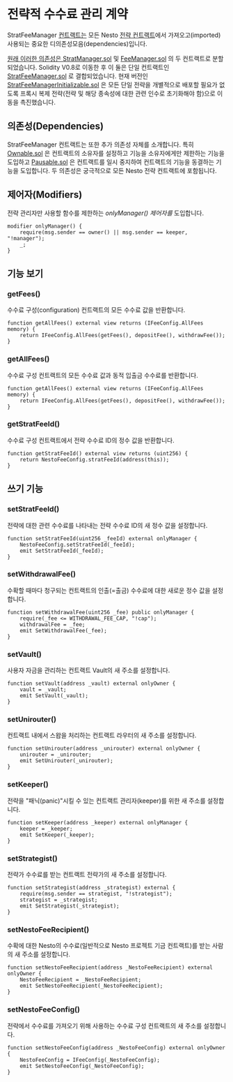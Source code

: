 # 전략적 수수료 관리 계약

StratFeeManager [컨트랙트는](https://github.com/beefyfinance/beefy-contracts/blob/master/contracts/BIFI/strategies/Common/StratFeeManagerInitializable.sol) 모든 Nesto [전략 컨트랙트](https://docs.beefy.finance/developer-documentation/strategy-contract)에서 가져오고(imported) 사용되는 중요한 디의존성모음(dependencies)입니다.

[원래 이러한 의존성은 StratManager.sol](https://github.com/beefyfinance/beefy-contracts/blob/master/contracts/BIFI/strategies/Common/StratManager.sol) 및 [FeeManager.sol](https://github.com/beefyfinance/beefy-contracts/blob/master/contracts/BIFI/strategies/Common/FeeManager.sol) 의 두 컨트랙트로 분할되었습니다. Solidity V0.8로 이동한 후 이 둘은 단일 컨트랙트인 [StratFeeManager.sol](https://github.com/beefyfinance/beefy-contracts/blob/master/contracts/BIFI/strategies/Common/StratFeeManager.sol) 로 결합되었습니다. 현재 버전인 [StratFeeManagerInitializable.sol](https://github.com/beefyfinance/beefy-contracts/blob/master/contracts/BIFI/strategies/Common/StratFeeManagerInitializable.sol) 은 모든 단일 전략을 개별적으로 배포할 필요가 없도록 프록시 복제 전략(전략 및 해당 종속성에 대한 관련 인수로 초기화해야 함)으로 이동을 촉진했습니다.

## 의존성(Dependencies)

StratFeeManager 컨트랙트는 또한 추가 의존성 자체를 소개합니다. 특히 [Ownable.sol](https://github.com/OpenZeppelin/openzeppelin-contracts/blob/master/contracts/access/Ownable.sol) 은 컨트랙트의 소유자를 설정하고 기능을 소유자에게만 제한하는 기능을 도입하고 [Pausable.sol](https://github.com/OpenZeppelin/openzeppelin-contracts/blob/master/contracts/security/Pausable.sol) 은 컨트랙트를 일시 중지하여 컨트랙트의 기능을 동결하는 기능을 도입합니다. 두 의존성은 궁극적으로 모든 Nesto 전략 컨트랙트에 포함됩니다.

## 제어자(Modifiers)

전략 관리자만 사용할 함수를 제한하는 _onlyManager() 제어자를_ 도입합니다.

```
modifier onlyManager() {
    require(msg.sender == owner() || msg.sender == keeper, "!manager");
    _;
}
```

## 기능 보기

### getFees()

수수료 구성(configuration) 컨트랙트의 모든 수수료 값을 반환합니다.

```
function getAllFees() external view returns (IFeeConfig.AllFees memory) {
    return IFeeConfig.AllFees(getFees(), depositFee(), withdrawFee());
}
```

### getAllFees()

수수료 구성 컨트랙트의 모든 수수료 값과 동적 입출금 수수료를 반환합니다.

```
function getAllFees() external view returns (IFeeConfig.AllFees memory) {
    return IFeeConfig.AllFees(getFees(), depositFee(), withdrawFee());
}
```

### getStratFeeId()

수수료 구성 컨트랙트에서 전략 수수료 ID의 정수 값을 반환합니다.

```
function getStratFeeId() external view returns (uint256) {
    return NestoFeeConfig.stratFeeId(address(this));
}
```

## 쓰기 기능

### setStratFeeId()

전략에 대한 관련 수수료를 나타내는 전략 수수료 ID의 새 정수 값을 설정합니다.

```
function setStratFeeId(uint256 _feeId) external onlyManager {
    NestoFeeConfig.setStratFeeId(_feeId);
    emit SetStratFeeId(_feeId);
}
```

### setWithdrawalFee()

수확할 때마다 청구되는 컨트랙트의 인출(=출금) 수수료에 대한 새로운 정수 값을 설정합니다.

```
function setWithdrawalFee(uint256 _fee) public onlyManager {
    require(_fee <= WITHDRAWAL_FEE_CAP, "!cap");
    withdrawalFee = _fee;
    emit SetWithdrawalFee(_fee);
}
```

### setVault()

사용자 자금을 관리하는 컨트랙트 Vault의 새 주소를 설정합니다.

```
function setVault(address _vault) external onlyOwner {
    vault = _vault;
    emit SetVault(_vault);
}
```

### setUnirouter()

컨트랙트 내에서 스왑을 처리하는 컨트랙트 라우터의 새 주소를 설정합니다.

```
function setUnirouter(address _unirouter) external onlyOwner {
    unirouter = _unirouter;
    emit SetUnirouter(_unirouter);
}
```

### setKeeper()

전략을 "패닉(panic)"시킬 수 있는 컨트랙트 관리자(keeper)를 위한 새 주소를 설정합니다.

```
function setKeeper(address _keeper) external onlyManager {
    keeper = _keeper;
    emit SetKeeper(_keeper);
}
```

### setStrategist()

전략가 수수료를 받는 컨트랙트 전략가의 새 주소를 설정합니다.

```
function setStrategist(address _strategist) external {
    require(msg.sender == strategist, "!strategist");
    strategist = _strategist;
    emit SetStrategist(_strategist);
}
```

### setNestoFeeRecipient()

수확에 대한 Nesto의 수수료(일반적으로 Nesto 프로젝트 기금 컨트랙트)를 받는 사람의 새 주소를 설정합니다.

```
function setNestoFeeRecipient(address _NestoFeeRecipient) external onlyOwner {
    NestoFeeRecipient = _NestoFeeRecipient;
    emit SetNestoFeeRecipient(_NestoFeeRecipient);
}
```

### setNestoFeeConfig()

전략에서 수수료를 가져오기 위해 사용하는 수수료 구성 컨트랙트의 새 주소를 설정합니다.

```
function setNestoFeeConfig(address _NestoFeeConfig) external onlyOwner {
    NestoFeeConfig = IFeeConfig(_NestoFeeConfig);
    emit SetNestoFeeConfig(_NestoFeeConfig);
}
```
